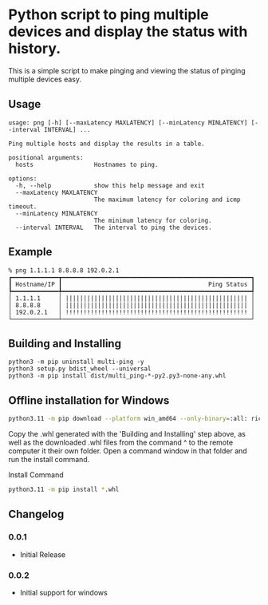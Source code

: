 # Python script to ping multiple devices and display the status with history.

This is a simple script to make pinging and viewing the status of pinging multiple devices easy.

## Usage

```
usage: png [-h] [--maxLatency MAXLATENCY] [--minLatency MINLATENCY] [--interval INTERVAL] ...

Ping multiple hosts and display the results in a table.

positional arguments:
  hosts                 Hostnames to ping.

options:
  -h, --help            show this help message and exit
  --maxLatency MAXLATENCY
                        The maximum latency for coloring and icmp timeout.
  --minLatency MINLATENCY
                        The minimum latency for coloring.
  --interval INTERVAL   The interval to ping the devices.
```

## Example

```
% png 1.1.1.1 8.8.8.8 192.0.2.1
┏━━━━━━━━━━━━━┳━━━━━━━━━━━━━━━━━━━━━━━━━━━━━━━━━━━━━━━━━━━━━━━━━━━━━┓
┃ Hostname/IP ┃                                         Ping Status ┃
┡━━━━━━━━━━━━━╇━━━━━━━━━━━━━━━━━━━━━━━━━━━━━━━━━━━━━━━━━━━━━━━━━━━━━┩
│ 1.1.1.1     │ ||||||||||||||||||||||||||||||||||||||||||||||||||| │
│ 8.8.8.8     │ ||||||||||||||||||||||||||||||||||||||||||||||||||| │
│ 192.0.2.1   │ !!!!!!!!!!!!!!!!!!!!!!!!!!!!!!!!!!!!!!!!!!!!!!!!!!! │
└─────────────┴─────────────────────────────────────────────────────┘
```

## Building and Installing

```
python3 -m pip uninstall multi-ping -y
python3 setup.py bdist_wheel --universal
python3 -m pip install dist/multi_ping-*-py2.py3-none-any.whl
```

## Offline installation for Windows

```bash
python3.11 -m pip download --platform win_amd64 --only-binary=:all: rich
```

Copy the .whl generated with the 'Building and Installing'  step above, as well as the downloaded .whl files from the command ^ to the remote computer it their own folder. Open a command window in that folder and run the install command.

Install Command

```bash
python3.11 -m pip install *.whl
```

## Changelog

### 0.0.1
- Initial Release

### 0.0.2
- Initial support for windows
